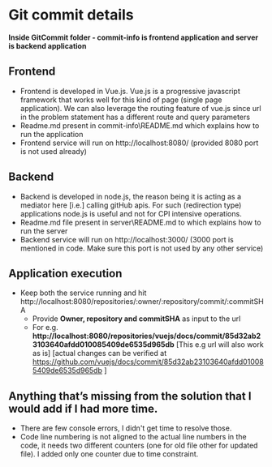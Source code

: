 # Git commit details

**Inside GitCommit folder - commit-info is frontend application and server is backend application**

## Frontend

- Frontend is developed in Vue.js. Vue.js is a progressive javascript framework that works well for this kind of page (single page application). We can also leverage the routing feature of vue.js since url in the problem statement has a different route and query parameters
- Readme.md present in commit-info\README.md which explains how to run the application
- Frontend service will run on http://localhost:8080/ (provided 8080 port is not used already)

## Backend

- Backend is developed in node.js, the reason being it is acting as a mediator here [i.e.] calling gitHub apis. For such (redirection type) applications node.js is useful and not for CPI intensive operations.
- Readme.md file present in server\README.md to which explains how to run the server
- Backend service will run on http://localhost:3000/ (3000 port is mentioned in code. Make sure this port is not used by any other service)

## Application execution

-   Keep both the service running and hit http://localhost:8080/repositories/:owner/:repository/commit/:commitSHA
    - Provide **Owner, repository and commitSHA** as input to the url
    - For e.g.  **http://localhost:8080/repositories/vuejs/docs/commit/85d32ab23103640afdd010085409de6535d965db** [This e.g url will also work as is] [actual changes can be verified at https://github.com/vuejs/docs/commit/85d32ab23103640afdd010085409de6535d965db ]

## Anything that’s missing from the solution that I would add if I had more time.

- There are few console errors, I didn't get time to resolve those.
- Code line numbering is not aligned to the actual line numbers in the code, it needs two different counters (one for old file other for updated file). I added only one counter due to time constraint. 

